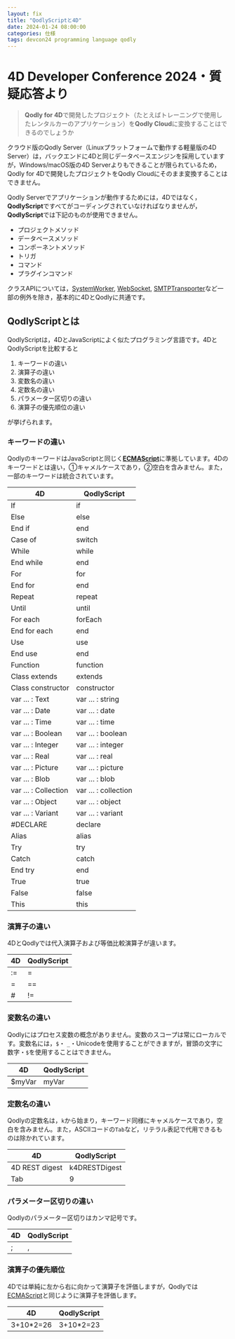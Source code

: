 ```yaml
---
layout: fix
title: "QodlyScriptと4D"
date: 2024-01-24 08:00:00
categories: 仕様
tags: devcon24 programming language qodly
---
```


# 4D Developer Conference 2024・質疑応答より

> **Qodly for 4D**で開発したプロジェクト（たとえばトレーニングで使用したレンタルカーのアプリケーション）を**Qodly Cloud**に変換することはできるのでしょうか

クラウド版のQodly Server（Linuxプラットフォームで動作する軽量版の4D Server）は，バックエンドに4Dと同じデータベースエンジンを採用していますが，Windows/macOS版の4D Serverよりもできることが限られているため，Qodly for 4Dで開発したプロジェクトをQodly Cloudにそのまま変換することはできません。

Qodly Serverでアプリケーションが動作するためには，4Dではなく，**QodlyScript**ですべてがコーディングされていなければなりませんが，**QodlyScript**では下記のものが使用できません。

* プロジェクトメソッド
* データベースメソッド
* コンポーネントメソッド
* トリガ
* コマンド
* プラグインコマンド

クラスAPIについては，[SystemWorker](https://developer.4d.com/docs/ja/API/SystemWorkerClass/), [WebSocket](https://developer.4d.com/docs/ja/API/WebSocketClass), [SMTPTransporter](https://developer.4d.com/docs/ja/API/SMTPTransporterClass)など一部の例外を除き，基本的に4DとQodlyに共通です。

## QodlyScriptとは

QodlyScriptは，4DとJavaScriptによく似たプログラミング言語です。4DとQodlyScriptを比較すると

1. キーワードの違い
1. 演算子の違い
1. 変数名の違い
1. 定数名の違い
1. パラメーター区切りの違い
1. 演算子の優先順位の違い

が挙げられます。

### キーワードの違い

QodlyのキーワードはJavaScriptと同じく[**ECMAScript**](https://262.ecma-international.org/5.1/#sec-7.6)に準拠しています。4Dのキーワードとは違い，①キャメルケースであり，②空白を含みません。また，一部のキーワードは統合されています。

|4D|QodlyScript|
|-|-|
|If|if|
|Else|else|
|End if|end|
|Case of|switch|
|While|while|
|End while|end|
|For|for|
|End for|end|
|Repeat|repeat|
|Until|until|
|For each|forEach|
|End for each|end|
|Use|use|
|End use|end|
|Function|function|
|Class extends|extends|
|Class constructor|constructor|
|var … : Text|var … : string|
|var … : Date|var … : date|
|var … : Time|var … : time|
|var … : Boolean|var … : boolean|
|var … : Integer|var … : integer|
|var … : Real|var … : real|
|var … : Picture|var … : picture|
|var … : Blob|var … : blob|
|var … : Collection|var … : collection|
|var … : Object|var … : object|
|var … : Variant|var … : variant|
|#DECLARE|declare|
|Alias|alias|
|Try|try|
|Catch|catch|
|End try|end|
|True|true|
|False|false|
|This|this|

### 演算子の違い

4DとQodlyでは代入演算子および等価比較演算子が違います。

|4D|QodlyScript|
|-|-|
|\:=|=|
|=|==|
|#|!=|

### 変数名の違い

Qodlyにはプロセス変数の概念がありません。変数のスコープは常にローカルです。変数名には，`$`・ `_`・Unicodeを使用することができますが，冒頭の文字に数字・`$`を使用することはできません。

|4D|QodlyScript|
|-|-|
|$myVar|myVar|

### 定数名の違い

Qodlyの定数名は，`k`から始まり，キーワード同様にキャメルケースであり，空白を含みません。また，ASCIIコードの`Tab`など，リテラル表記で代用できるものは除かれています。

|4D|QodlyScript|
|-|-|
|4D REST digest|k4DRESTDigest|
|Tab|9|

### パラメーター区切りの違い

Qodlyのパラメーター区切りはカンマ記号です。

|4D|QodlyScript|
|-|-|
|;|,|

### 演算子の優先順位

4Dでは単純に左から右に向かって演算子を評価しますが，Qodlyでは[ECMAScript](https://developer.mozilla.org/ja/docs/Web/JavaScript/Reference/Operators/Operator_precedence)と同じように演算子を評価します。

|4D|QodlyScript|
|-|-|
|3+10*2=26|3+10*2=23|
